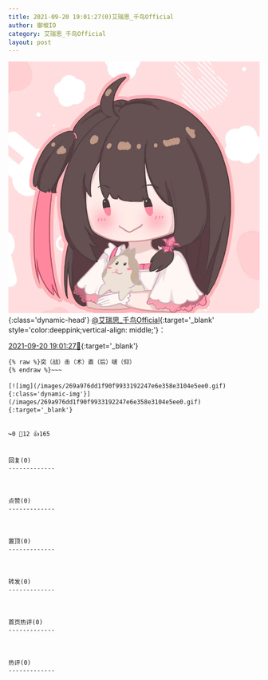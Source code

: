 ```yaml
---
title: 2021-09-20 19:01:27(0)艾瑞思_千鸟Official
author: 御坂IO
category: 艾瑞思_千鸟Official
layout: post
---
```


![img](/images/7e08840c56f251de28bdf766b647bd5fe9a5d50a.jpg){:class='dynamic-head'}
[@艾瑞思_千鸟Official](https://space.bilibili.com/1090010845/dynamic){:target='_blank' style='color:deeppink;vertical-align: middle;'}：

[2021-09-20 19:01:27🔗](https://t.bilibili.com/572507488311915130){:target='_blank'}

~~~
{% raw %}突（战）击（术）直（后）啵（仰）
{% endraw %}~~~

[![img](/images/269a976dd1f90f9933192247e6e358e3104e5ee0.gif){:class='dynamic-img'}](/images/269a976dd1f90f9933192247e6e358e3104e5ee0.gif){:target='_blank'}


↪️0 💬12 👍165


回复(0)
-------------



点赞(0)
-------------



置顶(0)
-------------



转发(0)
-------------



首页热评(0)
-------------



热评(0)
-------------



